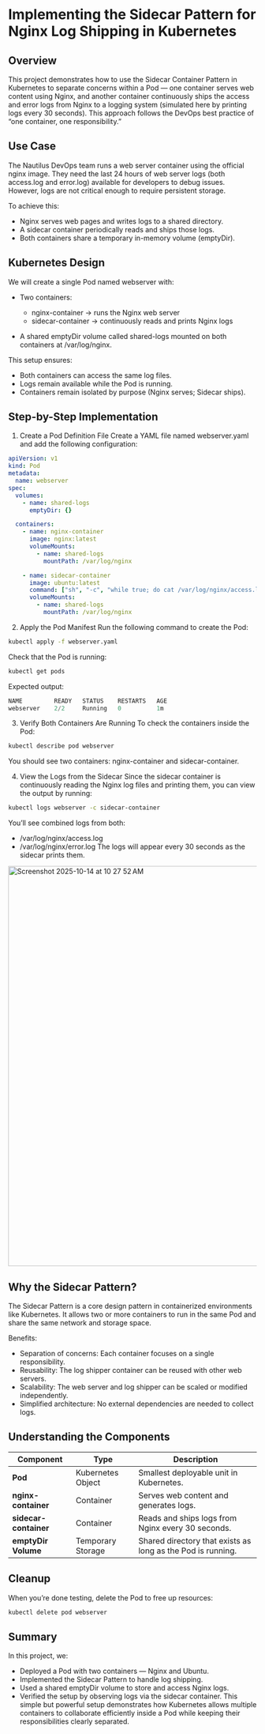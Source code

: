 # Implementing the Sidecar Pattern for Nginx Log Shipping in Kubernetes

## Overview
This project demonstrates how to use the Sidecar Container Pattern in Kubernetes to separate concerns 
within a Pod — one container serves web content using Nginx, and another container continuously ships 
the access and error logs from Nginx to a logging system (simulated here by printing logs every 30 seconds).
This approach follows the DevOps best practice of “one container, one responsibility.”

## Use Case
The Nautilus DevOps team runs a web server container using the official nginx image.
They need the last 24 hours of web server logs (both access.log and error.log) available 
for developers to debug issues. However, logs are not critical enough to require persistent storage.

To achieve this:
 - Nginx serves web pages and writes logs to a shared directory.
 - A sidecar container periodically reads and ships those logs.
 - Both containers share a temporary in-memory volume (emptyDir).

## Kubernetes Design
We will create a single Pod named webserver with:
 - Two containers:
     - nginx-container → runs the Nginx web server
     - sidecar-container → continuously reads and prints Nginx logs

 - A shared emptyDir volume called shared-logs mounted on both containers at /var/log/nginx.

This setup ensures:
 - Both containers can access the same log files.
 - Logs remain available while the Pod is running.
 - Containers remain isolated by purpose (Nginx serves; Sidecar ships).

## Step-by-Step Implementation
1. Create a Pod Definition File
Create a YAML file named webserver.yaml and add the following configuration:
```yaml
apiVersion: v1
kind: Pod
metadata:
  name: webserver
spec:
  volumes:
    - name: shared-logs
      emptyDir: {}

  containers:
    - name: nginx-container
      image: nginx:latest
      volumeMounts:
        - name: shared-logs
          mountPath: /var/log/nginx

    - name: sidecar-container
      image: ubuntu:latest
      command: ["sh", "-c", "while true; do cat /var/log/nginx/access.log /var/log/nginx/error.log; sleep 30; done"]
      volumeMounts:
        - name: shared-logs
          mountPath: /var/log/nginx
```
2. Apply the Pod Manifest
Run the following command to create the Pod:
```bash
kubectl apply -f webserver.yaml
```
Check that the Pod is running:
```bash
kubectl get pods
```
Expected output:
```sql
NAME         READY   STATUS    RESTARTS   AGE
webserver    2/2     Running   0          1m
```
3. Verify Both Containers Are Running
To check the containers inside the Pod:
```bash
kubectl describe pod webserver
```
You should see two containers:
nginx-container and sidecar-container.

4. View the Logs from the Sidecar
Since the sidecar container is continuously reading the Nginx log files and printing them, you can view the output by running:
```bash
kubectl logs webserver -c sidecar-container
```
You’ll see combined logs from both:
 - /var/log/nginx/access.log
 - /var/log/nginx/error.log
The logs will appear every 30 seconds as the sidecar prints them.

<img width="1479" height="810" alt="Screenshot 2025-10-14 at 10 27 52 AM" src="https://github.com/user-attachments/assets/f0453e05-ad22-448e-a039-df7027971b6b" />

## Why the Sidecar Pattern?
The Sidecar Pattern is a core design pattern in containerized environments like Kubernetes.
It allows two or more containers to run in the same Pod and share the same network and storage space.

Benefits:
 - Separation of concerns: Each container focuses on a single responsibility.
 - Reusability: The log shipper container can be reused with other web servers.
 - Scalability: The web server and log shipper can be scaled or modified independently.
 - Simplified architecture: No external dependencies are needed to collect logs.

## Understanding the Components
| Component             | Type              | Description                                                 |
| --------------------- | ----------------- | ----------------------------------------------------------- |
| **Pod**               | Kubernetes Object | Smallest deployable unit in Kubernetes.                     |
| **nginx-container**   | Container         | Serves web content and generates logs.                      |
| **sidecar-container** | Container         | Reads and ships logs from Nginx every 30 seconds.           |
| **emptyDir Volume**   | Temporary Storage | Shared directory that exists as long as the Pod is running. |


## Cleanup
When you’re done testing, delete the Pod to free up resources:
```bash
kubectl delete pod webserver
```

## Summary
In this project, we:
 - Deployed a Pod with two containers — Nginx and Ubuntu.
 - Implemented the Sidecar Pattern to handle log shipping.
 - Used a shared emptyDir volume to store and access Nginx logs.
 - Verified the setup by observing logs via the sidecar container.
This simple but powerful setup demonstrates how Kubernetes allows multiple
containers to collaborate efficiently inside a Pod while keeping their responsibilities clearly separated.

